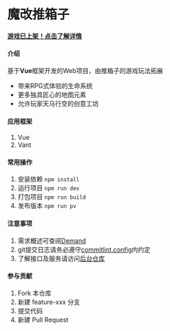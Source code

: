 # 魔改推箱子

#### [游戏已上架！点击了解详情](https://www.taptap.com/app/224432/)

#### 介绍
基于**Vue**框架开发的Web项目，由推箱子的游戏玩法拓展
* 带来RPG式体验的生命系统
* 更多独具匠心的地图元素
* 允许玩家天马行空的创意工坊

#### 应用框架
1. Vue
2. Vant

#### 常用操作
1. 安装依赖 `npm install`
2. 运行项目 `npm run dev`
3. 打包项目 `npm run build`
4. 发布版本 `npm run pv`

#### 注意事项
1. 需求概述可查阅[Demand](/docs/Demand.md)
2. git提交日志请务必遵守[commitlint.config](/commitlint.config.js)内约定
3. 了解接口及服务请访问[后台仓库](https://gitee.com/funzeros/box-man)

#### 参与贡献
1. Fork 本仓库
2. 新建 feature-xxx 分支
3. 提交代码
4. 新建 Pull Request
